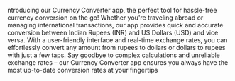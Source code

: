 ntroducing our Currency Converter app, the perfect tool for hassle-free currency conversion on the go! Whether you're traveling abroad or managing international transactions, our app provides quick and accurate conversion between Indian Rupees (INR) and US Dollars (USD) and vice versa. With a user-friendly interface and real-time exchange rates, you can effortlessly convert any amount from rupees to dollars or dollars to rupees with just a few taps. Say goodbye to complex calculations and unreliable exchange rates – our Currency Converter app ensures you always have the most up-to-date conversion rates at your fingertips
